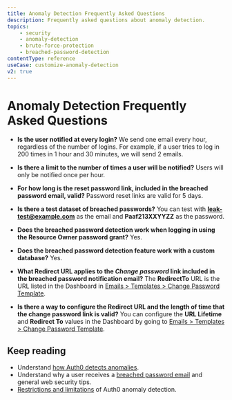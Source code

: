 ```yaml
---
title: Anomaly Detection Frequently Asked Questions
description: Frequently asked questions about anomaly detection.
topics:
    - security
    - anomaly-detection
    - brute-force-protection
    - breached-password-detection
contentType: reference
useCase: customize-anomaly-detection
v2: true
---
```

# Anomaly Detection Frequently Asked Questions

* **Is the user notified at every login?**
We send one email every hour, regardless of the number of logins. For example, if a user tries to log in 200 times in 1 hour and 30 minutes, we will send 2 emails.

* **Is there a limit to the number of times a user will be notified?**
Users will only be notified once per hour.

* **For how long is the reset password link, included in the breached password email, valid?**
Password reset links are valid for 5 days.

* **Is there a test dataset of breached passwords?**
You can test with **leak-test@example.com** as the email and **Paaf213XXYYZZ** as the password. 

* **Does the breached password detection work when logging in using the Resource Owner password grant?**
Yes.

* **Does the breached password detection feature work with a custom database?**
Yes.

* **What Redirect URL applies to the *Change password* link included in the breached password notification email?**
The **RedirectTo** URL is the URL listed in the Dashboard in [Emails > Templates > Change Password Template](${manage_url}/#/emails).

* **Is there a way to configure the Redirect URL and the length of time that the change password link is valid?**
You can configure the **URL Lifetime** and **Redirect To** values in the Dashboard by going to [Emails > Templates > Change Password Template](${manage_url}/#/emails).

## Keep reading

* Understand [how Auth0 detects anomalies](/anomaly-detection).
* Understand why a user receives a [breached password email](/anomaly-detection/concepts/breached-passwords) and general web security tips.
* [Restrictions and limitations](/anomaly-detection/references/anomaly-detection-restrictions-limitations) of Auth0 anomaly detection.